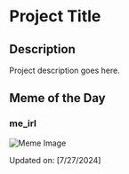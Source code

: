 # Project Title

## Description

Project description goes here.

## Meme of the Day

### me_irl
![Meme Image](https://i.redd.it/spn2l1ob1oed1.png)

Updated on: [7/27/2024]
